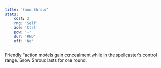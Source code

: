 ```yaml
---
title: 'Snow Shroud'
stats:
    cost: 2
    rng: 'Self'
    aoe: 'Ctrl'
    pow: '-'
    dur: 'RND'
    off: 'No'
---
```

Friendly Faction models gain concealment while in the spellcaster's control range. Snow Shroud lasts for one round.